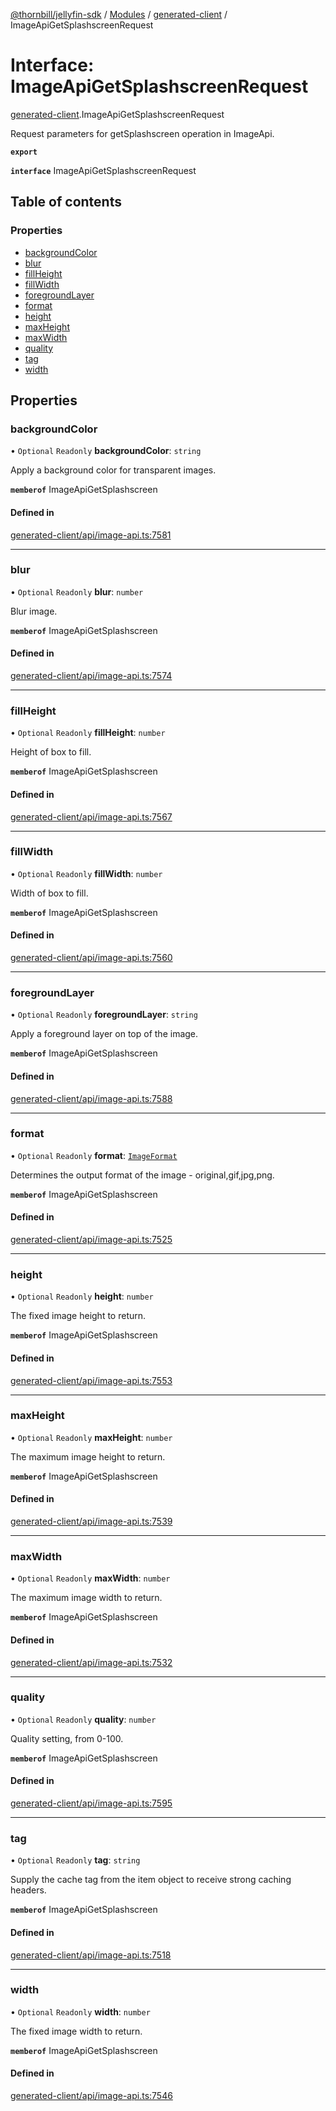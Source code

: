 [@thornbill/jellyfin-sdk](../README.md) / [Modules](../modules.md) / [generated-client](../modules/generated_client.md) / ImageApiGetSplashscreenRequest

# Interface: ImageApiGetSplashscreenRequest

[generated-client](../modules/generated_client.md).ImageApiGetSplashscreenRequest

Request parameters for getSplashscreen operation in ImageApi.

**`export`**

**`interface`** ImageApiGetSplashscreenRequest

## Table of contents

### Properties

- [backgroundColor](generated_client.ImageApiGetSplashscreenRequest.md#backgroundcolor)
- [blur](generated_client.ImageApiGetSplashscreenRequest.md#blur)
- [fillHeight](generated_client.ImageApiGetSplashscreenRequest.md#fillheight)
- [fillWidth](generated_client.ImageApiGetSplashscreenRequest.md#fillwidth)
- [foregroundLayer](generated_client.ImageApiGetSplashscreenRequest.md#foregroundlayer)
- [format](generated_client.ImageApiGetSplashscreenRequest.md#format)
- [height](generated_client.ImageApiGetSplashscreenRequest.md#height)
- [maxHeight](generated_client.ImageApiGetSplashscreenRequest.md#maxheight)
- [maxWidth](generated_client.ImageApiGetSplashscreenRequest.md#maxwidth)
- [quality](generated_client.ImageApiGetSplashscreenRequest.md#quality)
- [tag](generated_client.ImageApiGetSplashscreenRequest.md#tag)
- [width](generated_client.ImageApiGetSplashscreenRequest.md#width)

## Properties

### backgroundColor

• `Optional` `Readonly` **backgroundColor**: `string`

Apply a background color for transparent images.

**`memberof`** ImageApiGetSplashscreen

#### Defined in

[generated-client/api/image-api.ts:7581](https://github.com/thornbill/jellyfin-sdk-typescript/blob/3ae780a/src/generated-client/api/image-api.ts#L7581)

___

### blur

• `Optional` `Readonly` **blur**: `number`

Blur image.

**`memberof`** ImageApiGetSplashscreen

#### Defined in

[generated-client/api/image-api.ts:7574](https://github.com/thornbill/jellyfin-sdk-typescript/blob/3ae780a/src/generated-client/api/image-api.ts#L7574)

___

### fillHeight

• `Optional` `Readonly` **fillHeight**: `number`

Height of box to fill.

**`memberof`** ImageApiGetSplashscreen

#### Defined in

[generated-client/api/image-api.ts:7567](https://github.com/thornbill/jellyfin-sdk-typescript/blob/3ae780a/src/generated-client/api/image-api.ts#L7567)

___

### fillWidth

• `Optional` `Readonly` **fillWidth**: `number`

Width of box to fill.

**`memberof`** ImageApiGetSplashscreen

#### Defined in

[generated-client/api/image-api.ts:7560](https://github.com/thornbill/jellyfin-sdk-typescript/blob/3ae780a/src/generated-client/api/image-api.ts#L7560)

___

### foregroundLayer

• `Optional` `Readonly` **foregroundLayer**: `string`

Apply a foreground layer on top of the image.

**`memberof`** ImageApiGetSplashscreen

#### Defined in

[generated-client/api/image-api.ts:7588](https://github.com/thornbill/jellyfin-sdk-typescript/blob/3ae780a/src/generated-client/api/image-api.ts#L7588)

___

### format

• `Optional` `Readonly` **format**: [`ImageFormat`](../enums/generated_client.ImageFormat.md)

Determines the output format of the image - original,gif,jpg,png.

**`memberof`** ImageApiGetSplashscreen

#### Defined in

[generated-client/api/image-api.ts:7525](https://github.com/thornbill/jellyfin-sdk-typescript/blob/3ae780a/src/generated-client/api/image-api.ts#L7525)

___

### height

• `Optional` `Readonly` **height**: `number`

The fixed image height to return.

**`memberof`** ImageApiGetSplashscreen

#### Defined in

[generated-client/api/image-api.ts:7553](https://github.com/thornbill/jellyfin-sdk-typescript/blob/3ae780a/src/generated-client/api/image-api.ts#L7553)

___

### maxHeight

• `Optional` `Readonly` **maxHeight**: `number`

The maximum image height to return.

**`memberof`** ImageApiGetSplashscreen

#### Defined in

[generated-client/api/image-api.ts:7539](https://github.com/thornbill/jellyfin-sdk-typescript/blob/3ae780a/src/generated-client/api/image-api.ts#L7539)

___

### maxWidth

• `Optional` `Readonly` **maxWidth**: `number`

The maximum image width to return.

**`memberof`** ImageApiGetSplashscreen

#### Defined in

[generated-client/api/image-api.ts:7532](https://github.com/thornbill/jellyfin-sdk-typescript/blob/3ae780a/src/generated-client/api/image-api.ts#L7532)

___

### quality

• `Optional` `Readonly` **quality**: `number`

Quality setting, from 0-100.

**`memberof`** ImageApiGetSplashscreen

#### Defined in

[generated-client/api/image-api.ts:7595](https://github.com/thornbill/jellyfin-sdk-typescript/blob/3ae780a/src/generated-client/api/image-api.ts#L7595)

___

### tag

• `Optional` `Readonly` **tag**: `string`

Supply the cache tag from the item object to receive strong caching headers.

**`memberof`** ImageApiGetSplashscreen

#### Defined in

[generated-client/api/image-api.ts:7518](https://github.com/thornbill/jellyfin-sdk-typescript/blob/3ae780a/src/generated-client/api/image-api.ts#L7518)

___

### width

• `Optional` `Readonly` **width**: `number`

The fixed image width to return.

**`memberof`** ImageApiGetSplashscreen

#### Defined in

[generated-client/api/image-api.ts:7546](https://github.com/thornbill/jellyfin-sdk-typescript/blob/3ae780a/src/generated-client/api/image-api.ts#L7546)
